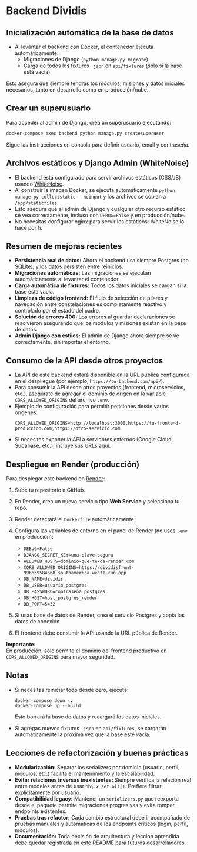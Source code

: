 # Backend Dividis

## Inicialización automática de la base de datos

- Al levantar el backend con Docker, el contenedor ejecuta automáticamente:
  - Migraciones de Django (`python manage.py migrate`)
  - Carga de todos los fixtures `.json` en `api/fixtures` (solo si la base está vacía)

Esto asegura que siempre tendrás los módulos, misiones y datos iniciales necesarios, tanto en desarrollo como en producción/nube.

## Crear un superusuario

Para acceder al admin de Django, crea un superusuario ejecutando:

```bash
docker-compose exec backend python manage.py createsuperuser
```

Sigue las instrucciones en consola para definir usuario, email y contraseña.

## Archivos estáticos y Django Admin (WhiteNoise)

- El backend está configurado para servir archivos estáticos (CSS/JS) usando [WhiteNoise](https://whitenoise.evans.io/).
- Al construir la imagen Docker, se ejecuta automáticamente `python manage.py collectstatic --noinput` y los archivos se copian a `/app/staticfiles`.
- Esto asegura que el admin de Django y cualquier otro recurso estático se vea correctamente, incluso con `DEBUG=False` y en producción/nube.
- No necesitas configurar nginx para servir los estáticos: WhiteNoise lo hace por ti.

## Resumen de mejoras recientes

- **Persistencia real de datos:** Ahora el backend usa siempre Postgres (no SQLite), y los datos persisten entre reinicios.
- **Migraciones automáticas:** Las migraciones se ejecutan automáticamente al levantar el contenedor.
- **Carga automática de fixtures:** Todos los datos iniciales se cargan si la base está vacía.
- **Limpieza de código frontend:** El flujo de selección de pilares y navegación entre constelaciones es completamente reactivo y controlado por el estado del padre.
- **Solución de errores 400:** Los errores al guardar declaraciones se resolvieron asegurando que los módulos y misiones existan en la base de datos.
- **Admin Django con estilos:** El admin de Django ahora siempre se ve correctamente, sin importar el entorno.

## Consumo de la API desde otros proyectos

- La API de este backend estará disponible en la URL pública configurada en el despliegue (por ejemplo, `https://tu-backend.com/api/`).
- Para consumir la API desde otros proyectos (frontend, microservicios, etc.), asegúrate de agregar el dominio de origen en la variable `CORS_ALLOWED_ORIGINS` del archivo `.env`.
- Ejemplo de configuración para permitir peticiones desde varios orígenes:
  ```
  CORS_ALLOWED_ORIGINS=http://localhost:3000,https://tu-frontend-produccion.com,https://otro-servicio.com
  ```
- Si necesitas exponer la API a servidores externos (Google Cloud, Supabase, etc.), incluye sus URLs aquí.

## Despliegue en Render (producción)

Para desplegar este backend en [Render](https://render.com):

1. Sube tu repositorio a GitHub.
2. En Render, crea un nuevo servicio tipo **Web Service** y selecciona tu repo.
3. Render detectará el `Dockerfile` automáticamente.
4. Configura las variables de entorno en el panel de Render (no uses `.env` en producción):

   - `DEBUG=False`
   - `DJANGO_SECRET_KEY=una-clave-segura`
   - `ALLOWED_HOSTS=dominio-que-te-da-render.com`
   - `CORS_ALLOWED_ORIGINS=https://dividisfront-996639584668.southamerica-west1.run.app`
   - `DB_NAME=dividis`
   - `DB_USER=usuario_postgres`
   - `DB_PASSWORD=contraseña_postgres`
   - `DB_HOST=host_postgres_render`
   - `DB_PORT=5432`

5. Si usas base de datos de Render, crea el servicio Postgres y copia los datos de conexión.
6. El frontend debe consumir la API usando la URL pública de Render.

**Importante:**  
En producción, solo permite el dominio del frontend productivo en `CORS_ALLOWED_ORIGINS` para mayor seguridad.

## Notas

- Si necesitas reiniciar todo desde cero, ejecuta:
  ```
  docker-compose down -v
  docker-compose up --build
  ```
  Esto borrará la base de datos y recargará los datos iniciales.

- Si agregas nuevos fixtures `.json` en `api/fixtures`, se cargarán automáticamente la próxima vez que la base esté vacía.

## Lecciones de refactorización y buenas prácticas

- **Modularización:** Separar los serializers por dominio (usuario, perfil, módulos, etc.) facilita el mantenimiento y la escalabilidad.
- **Evitar relaciones inversas inexistentes:** Siempre verifica la relación real entre modelos antes de usar `obj.x_set.all()`. Prefiere filtrar explícitamente por usuario.
- **Compatibilidad legacy:** Mantener un `serializers.py` que reexporta desde el paquete permite migraciones progresivas y evita romper endpoints existentes.
- **Pruebas tras refactor:** Cada cambio estructural debe ir acompañado de pruebas manuales y automáticas de los endpoints críticos (login, perfil, módulos).
- **Documentación:** Toda decisión de arquitectura y lección aprendida debe quedar registrada en este README para futuros desarrolladores.
